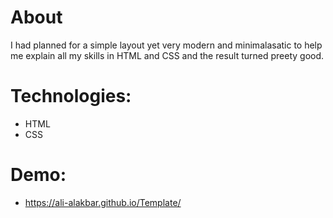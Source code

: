 # About
I had planned for a simple layout yet very modern and minimalasatic to help me explain all my skills in HTML and CSS and the result turned preety good.

# Technologies:
- HTML
- CSS

# Demo:
- https://ali-alakbar.github.io/Template/

